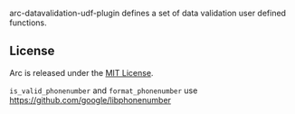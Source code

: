 arc-datavalidation-udf-plugin defines a set of data validation user defined functions.

## License

Arc is released under the [MIT License](https://opensource.org/licenses/MIT).

`is_valid_phonenumber` and `format_phonenumber` use https://github.com/google/libphonenumber